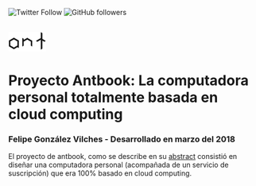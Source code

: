 ![Twitter Follow](https://img.shields.io/twitter/follow/fgvilches?style=social)
![GitHub followers](https://img.shields.io/github/followers/fgvilches?style=social)

<div align="left">
  <br>
  <img src="ant_final.png" alt="Ant Logo" width="15%">
  <br>
</div>

# Proyecto Antbook: La computadora personal totalmente basada en cloud computing
### Felipe González Vilches - Desarrollado en marzo del 2018

El proyecto de antbook, como se describe en su [abstract](https://github.com/fgvilches/antbook/blob/master/pj_ab_abs.pdf) consistió en diseñar una computadora personal (acompañada de un servicio de suscripción) que era 100% basado en cloud computing.
